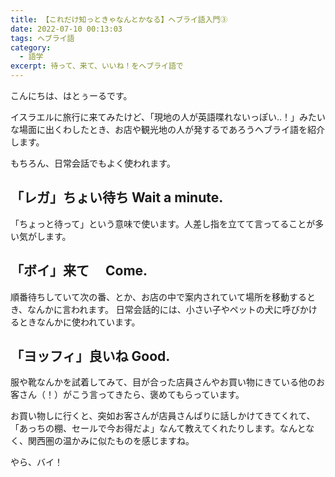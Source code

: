 ```yaml
---
title: 【これだけ知っときゃなんとかなる】ヘブライ語入門③
date: 2022-07-10 00:13:03
tags: ヘブライ語
category:
  - 語学
excerpt: 待って、来て、いいね！をヘブライ語で
---
```


こんにちは、はとぅーるです。

イスラエルに旅行に来てみたけど、「現地の人が英語喋れないっぽい‥！」みたいな場面に出くわしたとき、お店や観光地の人が発するであろうヘブライ語を紹介します。

もちろん、日常会話でもよく使われます。

## 「レガ」ちょい待ち Wait a minute.

「ちょっと待って」という意味で使います。人差し指を立てて言ってることが多い気がします。

## 「ボイ」来て　 Come.

順番待ちしていて次の番、とか、お店の中で案内されていて場所を移動するとき、なんかに言われます。
日常会話的には、小さい子やペットの犬に呼びかけるときなんかに使われています。

## 「ヨッフィ」良いね Good.

服や靴なんかを試着してみて、目が合った店員さんやお買い物にきている他のお客さん（！）がこう言ってきたら、褒めてもらっています。

お買い物しに行くと、突如お客さんが店員さんばりに話しかけてきてくれて、「あっちの棚、セールで今お得だよ」なんて教えてくれたりします。なんとなく、関西圏の温かみに似たものを感じますね。

やら、バイ！
